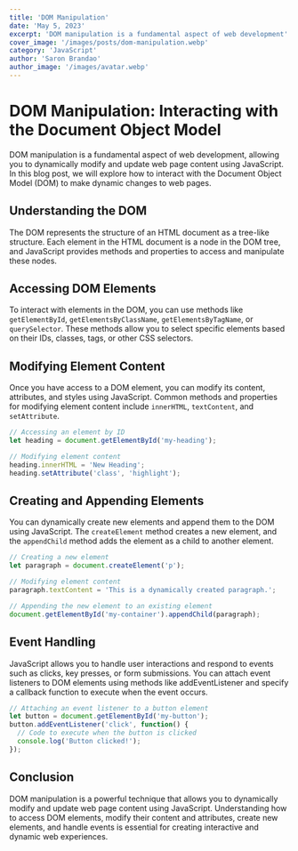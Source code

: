 ```yaml
---
title: 'DOM Manipulation'
date: 'May 5, 2023'
excerpt: 'DOM manipulation is a fundamental aspect of web development'
cover_image: '/images/posts/dom-manipulation.webp'
category: 'JavaScript'
author: 'Saron Brandao'
author_image: '/images/avatar.webp'
---
```


# DOM Manipulation: Interacting with the Document Object Model

DOM manipulation is a fundamental aspect of web development, allowing you to dynamically modify and update web page content using JavaScript. In this blog post, we will explore how to interact with the Document Object Model (DOM) to make dynamic changes to web pages.

## Understanding the DOM

The DOM represents the structure of an HTML document as a tree-like structure. Each element in the HTML document is a node in the DOM tree, and JavaScript provides methods and properties to access and manipulate these nodes.

## Accessing DOM Elements

To interact with elements in the DOM, you can use methods like `getElementById`, `getElementsByClassName`, `getElementsByTagName`, or `querySelector`. These methods allow you to select specific elements based on their IDs, classes, tags, or other CSS selectors.

## Modifying Element Content

Once you have access to a DOM element, you can modify its content, attributes, and styles using JavaScript. Common methods and properties for modifying element content include `innerHTML`, `textContent`, and `setAttribute`.

```javascript
// Accessing an element by ID
let heading = document.getElementById('my-heading');

// Modifying element content
heading.innerHTML = 'New Heading';
heading.setAttribute('class', 'highlight');
```

## Creating and Appending Elements

You can dynamically create new elements and append them to the DOM using JavaScript. The `createElement` method creates a new element, and the `appendChild` method adds the element as a child to another element.

```javascript
// Creating a new element
let paragraph = document.createElement('p');

// Modifying element content
paragraph.textContent = 'This is a dynamically created paragraph.';

// Appending the new element to an existing element
document.getElementById('my-container').appendChild(paragraph);
```
## Event Handling

JavaScript allows you to handle user interactions and respond to events such as clicks, key presses, or form submissions. You can attach event listeners to DOM elements using methods like addEventListener and specify a callback function to execute when the event occurs.

```javascript
// Attaching an event listener to a button element
let button = document.getElementById('my-button');
button.addEventListener('click', function() {
  // Code to execute when the button is clicked
  console.log('Button clicked!');
});
```
## Conclusion

DOM manipulation is a powerful technique that allows you to dynamically modify and update web page content using JavaScript. Understanding how to access DOM elements, modify their content and attributes, create new elements, and handle events is essential for creating interactive and dynamic web experiences.

